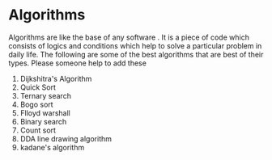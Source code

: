 # Algorithms

Algorithms are like the base of any software . It is a piece of code which consists of logics and conditions which help to solve a particular problem in daily life. 
The following are some of the best algorithms that are best of their types. Please someone help to add these
1. Dijkshitra's Algorithm
2. Quick Sort
3. Ternary search
3. Bogo sort
4. Flloyd warshall
5. Binary search
6. Count sort
7. DDA line drawing algorithm
8. kadane's algorithm
